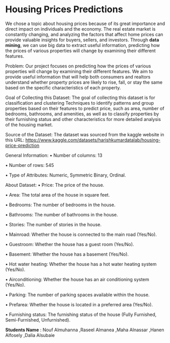 # Housing Prices Predictions
We chose a topic about housing prices because of its great importance and direct impact on individuals and the economy. The real estate market is constantly changing, and analyzing the factors that affect home prices can provide valuable insights for buyers, sellers, and investors. Through **data mining**, we can use big data to extract useful information, predicting how the prices of various properties will change by examining their different features.

Problem:
Our project focuses on predicting how the prices of various properties will change by examining their different features. We aim to provide useful information that will help both consumers and realtors understand whether property prices are likely to rise, fall, or stay the same based on the specific characteristics of each property.


Goal of Collecting this Dataset:
The goal of collecting this dataset is for classification and clustering Techniques to identify patterns and group properties based on their features to predict price, such as area, number of bedrooms, bathrooms, and amenities, as well as to classify properties by their furnishing status and other characteristics for more detailed analysis of the housing market.


Source of the Dataset:
The dataset was sourced from the kaggle website in this URL: 
https://www.kaggle.com/datasets/harishkumardatalab/housing-price-prediction

General Information:
•	Number of columns: 13

•	Number of rows:  545

•	Type of Attributes: Numeric, Symmetric Binary, Ordinal.

About Dataset:
•	Price: The price of the house.

•	Area: The total area of the house in square feet.

•	Bedrooms: The number of bedrooms in the house.

•	Bathrooms: The number of bathrooms in the house.

•	Stories: The number of stories in the house.

•	Mainroad: Whether the house is connected to the main road (Yes/No).

•	Guestroom: Whether the house has a guest room (Yes/No).

•	Basement: Whether the house has a basement (Yes/No).

•	Hot water heating: Whether the house has a hot water heating system (Yes/No).

•	Airconditioning: Whether the house has an air conditioning system (Yes/No).

•	Parking: The number of parking spaces available within the house.

•	Prefarea: Whether the house is located in a preferred area (Yes/No).

•	Furnishing status: The furnishing status of the house (Fully Furnished, Semi-Furnished, Unfurnished).




**Students Name** : Nouf Almuhanna ,Raseel Almanea ,Maha Alnassar ,Hanen Alfosely ,Dalia Alsubaie




